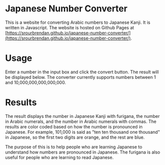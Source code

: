 # Japanese Number Converter

This is a website for converting Arabic numbers to Japanese Kanji. It is written in Javascript. The website is hosted on Github Pages at [https://srourbrendan.github.io/japanese-number-converter/](https://srourbrendan.github.io/japanese-number-converter/).

# Usage

Enter a number in the input box and click the convert button. The result will be displayed below. The converter currently supports numbers between 1 and 10,000,000,000,000,000.

# Results

The result displays the number in Japanese Kanji with furigana, the number in Arabic numerals, and the number in Arabic numerals with commas. The results are color coded based on how the number is pronounced in Japanese. For example, 101,000 is said as "ten ten thousand one thousand" in Japanese, so the first two digits are orange, and the rest are blue.

The purpose of this is to help people who are learning Japanese to understand how numbers are pronounced in Japanese. The furigana is also useful for people who are learning to read Japanese.
